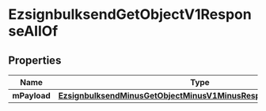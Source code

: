 
# EzsignbulksendGetObjectV1ResponseAllOf

## Properties
Name | Type | Description | Notes
------------ | ------------- | ------------- | -------------
**mPayload** | [**EzsignbulksendMinusGetObjectMinusV1MinusResponseMinusMPayload**](EzsignbulksendMinusGetObjectMinusV1MinusResponseMinusMPayload.md) |  | 




